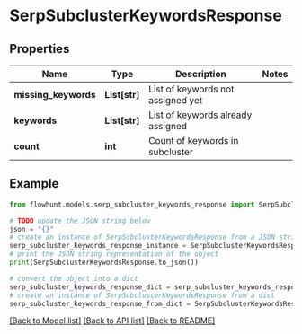 # SerpSubclusterKeywordsResponse


## Properties

Name | Type | Description | Notes
------------ | ------------- | ------------- | -------------
**missing_keywords** | **List[str]** | List of keywords not assigned yet | 
**keywords** | **List[str]** | List of keywords already assigned | 
**count** | **int** | Count of keywords in subcluster | 

## Example

```python
from flowhunt.models.serp_subcluster_keywords_response import SerpSubclusterKeywordsResponse

# TODO update the JSON string below
json = "{}"
# create an instance of SerpSubclusterKeywordsResponse from a JSON string
serp_subcluster_keywords_response_instance = SerpSubclusterKeywordsResponse.from_json(json)
# print the JSON string representation of the object
print(SerpSubclusterKeywordsResponse.to_json())

# convert the object into a dict
serp_subcluster_keywords_response_dict = serp_subcluster_keywords_response_instance.to_dict()
# create an instance of SerpSubclusterKeywordsResponse from a dict
serp_subcluster_keywords_response_from_dict = SerpSubclusterKeywordsResponse.from_dict(serp_subcluster_keywords_response_dict)
```
[[Back to Model list]](../README.md#documentation-for-models) [[Back to API list]](../README.md#documentation-for-api-endpoints) [[Back to README]](../README.md)


